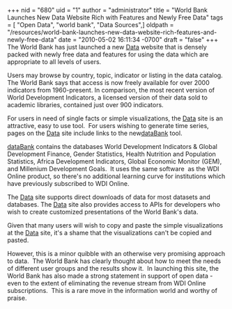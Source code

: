 +++
nid = "680"
uid = "1"
author = "administrator"
title = "World Bank Launches New Data Website Rich with Features and Newly Free Data"
tags = [ "Open Data", "world bank", "Data Sources",]
oldpath = "/resources/world-bank-launches-new-data-website-rich-features-and-newly-free-data"
date = "2010-05-02 16:11:34 -0700"
draft = "false"
+++
The World Bank has just launched a
new [Data](http://data.worldbank.org/) website that is densely packed
with newly free data and features for using the data which are
appropriate to all levels of users.

Users may browse by country, topic, indicator or listing in the data
catalog.  The World Bank says that access is now freely available for
over 2000 indicators from 1960-present. In comparison, the most recent
version of World Development Indicators, a licensed version of their
data sold to academic libraries, contained just over 900 indicators.

For users in need of single facts or simple visualizations,
the [Data](http://data.worldbank.org/) site is an attractive, easy to
use tool.  For users wishing to generate time series, pages on
the [Data](http://data.worldbank.org/) site include links to the
new[dataBank](http://databank.worldbank.org/ddp/home.do?Step=1&id=4) tool. 

[dataBank](http://databank.worldbank.org/ddp/home.do?Step=1&id=4) contains
the databases World Development Indicators & Global Development Finance,
Gender Statistics, Health Nutrition and Population Statistics, Africa
Development Indicators, Global Economic Monitor (GEM), and Millenium
Development Goals.  It uses the same software  as the WDI Online
product, so there's no additional learning curve for institutions which
have previously subscribed to WDI Online.

The [Data](http://data.worldbank.org/) site supports direct downloads of
data for most datasets and databases.
The [Data](http://data.worldbank.org/) site also provides access to APIs
for developers who wish to create customized presentations of the World
Bank's data.

Given that many users will wish to copy and paste the simple
visualizations at the [Data](http://data.worldbank.org/) site, it's a
shame that the visualizations can't be copied and pasted.

However, this is a minor quibble with an otherwise very promising
approach to data.  The World Bank has clearly thought about how to meet
the needs of different user groups and the results show it.  In
launching this site, the World Bank has also made a strong statement in
support of open data - even to the extent of eliminating the revenue
stream from WDI Online subscriptions.  This is a rare move in the
information world and worthy of praise.
